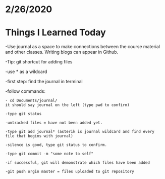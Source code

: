# 2/26/2020
# Things I Learned Today
-Use journal as a space to make connections between the course material and other classes. Writing blogs can appear in Github. 

-Tip: git shortcut for adding files

-use * as a wildcard

-first step: find the journal in terminal 

-follow commands:
   
    - cd Documents/journal/
    it should say journal on the left (type pwd to confirm)
   
    -type git status 
    
    -untracked files = have not been added yet. 
    
    -type git add journal* (asterik is journal wildcard and find every file that begins with journal)
    
    -silence is good, type git status to confirm. 
    
    -type git commit -m "some note to self"
    
    -if successful, git will demonstrate which files have been added 
    
    -git push orgin master = files uploaded to git repository
